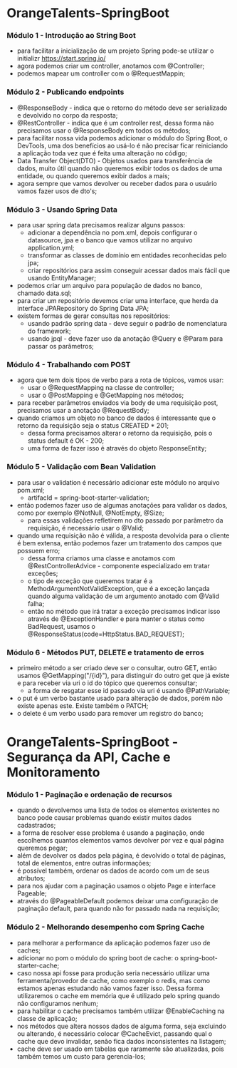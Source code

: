 # OrangeTalents-SpringBoot

### Módulo 1 - Introdução ao String Boot
* para facilitar a inicialização de um projeto Spring pode-se utilizar o initializr https://start.spring.io/
* agora podemos criar um controller, anotamos com @Controller;
* podemos mapear um controller com o @RequestMappin;

### Módulo 2 - Publicando endpoints
* @ResponseBody - indica que o retorno do método deve ser serializado e devolvido no corpo da resposta;
* @RestController - indica que é um controller rest, dessa forma não precisamos usar o @ResponseBody em todos os métodos;
* para facilitar nossa vida podemos adicionar o módulo do Spring Boot, o DevTools, uma dos benefícios ao usá-lo é não precisar ficar reiniciando a aplicação toda vez que é feita uma alteração no código;
* Data Transfer Object(DTO) - Objetos usados para transferência de dados, muito útil quando não queremos exibir todos os dados de uma entidade, ou quando queremos exibir dados a mais;
* agora sempre que vamos devolver ou receber dados para o usuário vamos fazer usos de dto's;

### Módulo 3 - Usando Spring Data
* para usar spring data precisamos realizar alguns passos:
  * adicionar a dependência no pom.xml, depois configurar o datasource, jpa e o banco que vamos utilizar no arquivo application.yml;
  * transformar as classes de domínio em entidades reconhecidas pelo jpa; 
  * criar repositórios para assim conseguir acessar dados mais fácil que usando EntityManager;
* podemos criar um arquivo para população de dados no banco, chamado data.sql;
* para criar um repositório devemos criar uma interface, que herda da interface JPARepository do Spring Data JPA;
* existem formas de gerar consultas nos repositórios:
  * usando padrão spring data - deve seguir o padrão de nomenclatura do framework;
  * usando jpql - deve fazer uso da anotação @Query e @Param para passar os parâmetros;

### Módulo 4 - Trabalhando com POST
* agora que tem dois tipos de verbo para a rota de tópicos, vamos usar:
  * usar o @RequestMapping na classe de controller;
  * usar o @PostMapping e @GetMapping nos métodos;
* para receber parâmetros enviados via body de uma requisição post, precisamos usar a anotação @RequestBody;
* quando criamos um objeto no banco de dados é interessante que o retorno da requisição seja o status CREATED * 201;
  * dessa forma precisamos alterar o retorno da requisição, pois o status default é OK - 200;
  * uma forma de fazer isso é através do objeto ResponseEntity;
  
### Módulo 5 - Validação com Bean Validation
* para usar o validation é necessário adicionar este módulo no arquivo pom.xml;
  * artifacId = spring-boot-starter-validation;
* então podemos fazer uso de algumas anotações para validar os dados, como por exemplo @NotNull, @NotEmpty, @Size;
  * para essas validações refletirem no dto passado por parâmetro da requisição, é necessário usar o @Valid;
* quando uma requisição não é válida, a resposta devolvida para o cliente é bem extensa, então podemos fazer um tratamento dos campos que possuem erro;
  * dessa forma criamos uma classe e anotamos com @RestControllerAdvice - componente especializado em tratar exceções;
  * o tipo de exceção que queremos tratar é a MethodArgumentNotValidException, que é a exceção lançada quando alguma validação de um argumento anotado com @Valid falha;
  * então no método que irá tratar a exceção precisamos indicar isso através de @ExceptionHandler e para manter o status como BadRequest, usamos o @ResponseStatus(code=HttpStatus.BAD_REQUEST);
  
### Módulo 6 - Métodos PUT, DELETE e tratamento de erros
* primeiro método a ser criado deve ser o consultar, outro GET, então usamos @GetMapping("/{id}"), para distinguir do outro get que já existe e para receber via uri o id do tópico que queremos consultar;
  * a forma de resgatar esse id passado via uri é usando @PathVariable;
* o put é um verbo bastante usado para alteração de dados, porém não existe apenas este. Existe também o PATCH;
* o delete é um verbo usado para remover um registro do banco;

# OrangeTalents-SpringBoot - Segurança da API, Cache e Monitoramento

### Módulo 1 - Paginação e ordenação de recursos
* quando o devolvemos uma lista de todos os elementos existentes no banco pode causar problemas quando existir muitos dados cadastrados;
* a forma de resolver esse problema é usando a paginação, onde escolhemos quantos elementos vamos devolver por vez e qual página queremos pegar;
* além de devolver os dados pela página, é devolvido o total de páginas, total de elementos, entre outras informações;
* é possível também, ordenar os dados de acordo com um de seus atributos;
* para nos ajudar com a paginação usamos o objeto Page e interface Pageable;
* através do @PageableDefault podemos deixar uma configuração de paginação default, para quando não for passado nada na requisição;

### Módulo 2 - Melhorando desempenho com Spring Cache
* para melhorar a performance da aplicação podemos fazer uso de caches;
* adicionar no pom o módulo do spring boot de cache: o spring-boot-starter-cache;
* caso nossa api fosse para produção seria necessário utilizar uma ferramenta/provedor de cache, como exemplo o redis, mas como estamos apenas estudando não vamos fazer isso. Dessa forma utilizaremos o cache em memória que é utilizado pelo spring quando não configuramos nenhum;
* para habilitar o cache precisamos também utilizar @EnableCaching na classe de aplicação;
* nos métodos que altera nossos dados de alguma forma, seja excluindo ou alterando, é necessário colocar @CacheEvict, passando qual o cache que devo invalidar, senão fica dados inconsistentes na listagem;
* cache deve ser usado em tabelas que raramente são atualizadas, pois também temos um custo para gerencia-los;